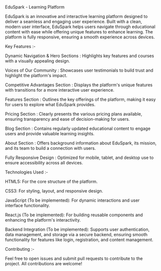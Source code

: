 EduSpark - Learning Platform

EduSpark is an innovative and interactive learning platform designed to deliver a seamless and engaging user experience. Built with a clean, modern user interface, EduSpark helps users navigate through educational content with ease while offering unique features to enhance learning. The platform is fully responsive, ensuring a smooth experience across devices.

Key Features :-

Dynamic Navigation & Hero Sections :  Highlights key features and courses with a visually appealing design.

Voices of Our Community :  Showcases user testimonials to build trust and highlight the platform's impact.

Competitive Advantages Section :  Displays the platform's unique features with transitions for a more interactive user experience.

Features Section :  Outlines the key offerings of the platform, making it easy for users to explore what EduSpark provides.

Pricing Section : Clearly presents the various pricing plans available, ensuring transparency and ease of decision-making for users.

Blog Section : Contains regularly updated educational content to engage users and provide valuable learning insights.

About Section :  Offers background information about EduSpark, its mission, and its team to build a connection with users.

Fully Responsive Design : Optimized for mobile, tablet, and desktop use to ensure accessibility across all devices.

Technologies Used :-

HTML5: For the core structure of the platform.

CSS3: For styling, layout, and responsive design.

JavaScript (To be implemented): For dynamic interactions and user interface functionality.

React.js (To be implemented): For building reusable components and enhancing the platform's interactivity.

Backend Integration (To be implemented): Supports user authentication, data management, and storage via a secure backend, ensuring smooth functionality for features like login, registration, and content management.


Contributing :-

Feel free to open issues and submit pull requests to contribute to the project. All contributions are welcome!